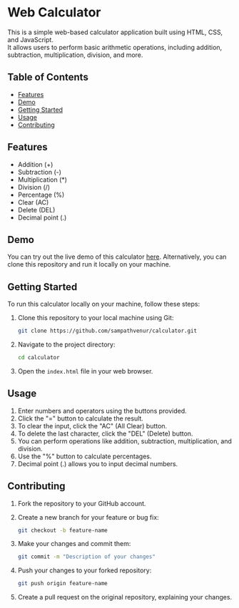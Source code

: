 # Web Calculator

This is a simple web-based calculator application built using HTML, CSS, and JavaScript. <br> It allows users to perform basic arithmetic operations, including addition, subtraction, multiplication, division, and more.

## Table of Contents

- [Features](#features)
- [Demo](#demo)
- [Getting Started](#getting-started)
- [Usage](#usage)
- [Contributing](#contributing)

## Features

- Addition (+)
- Subtraction (-)
- Multiplication (*)
- Division (/)
- Percentage (%)
- Clear (AC)
- Delete (DEL)
- Decimal point (.)

## Demo

You can try out the live demo of this calculator [here](#). Alternatively, you can clone this repository and run it locally on your machine.

## Getting Started

To run this calculator locally on your machine, follow these steps:

1. Clone this repository to your local machine using Git:
   ```bash
   git clone https://github.com/sampathvenur/calculator.git
   
2. Navigate to the project directory:
   ```bash
   cd calculator
   
4. Open the `index.html` file in your web browser.

## Usage

1. Enter numbers and operators using the buttons provided.
2. Click the "=" button to calculate the result.
3. To clear the input, click the "AC" (All Clear) button.
4. To delete the last character, click the "DEL" (Delete) button.
5. You can perform operations like addition, subtraction, multiplication, and division.
6. Use the "%" button to calculate percentages.
7. Decimal point (.) allows you to input decimal numbers.

## Contributing

1. Fork the repository to your GitHub account.
   
2. Create a new branch for your feature or bug fix:
   ```bash
   git checkout -b feature-name

3. Make your changes and commit them:
   ```bash
   git commit -m "Description of your changes"

4. Push your changes to your forked repository:
   ```bash
   git push origin feature-name

6. Create a pull request on the original repository, explaining your changes.
